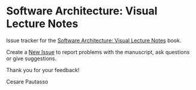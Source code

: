 # Software Architecture: Visual Lecture Notes
Issue tracker for the [Software Architecture: Visual Lecture Notes](https://leanpub.com/software-architecture) book.

Create a [New Issue](https://github.com/pautasso/software-architecture-visual-lecture-notes/issues/new/choose) to report problems with the manuscript, ask questions or give suggestions.

Thank you for your feedback!

Cesare Pautasso
